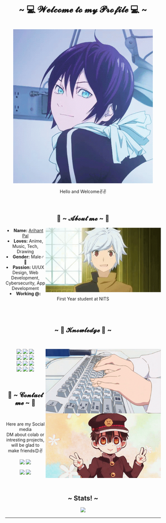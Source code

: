 <body>
    <center>
  <h1 align="center">~ 💻 𝓦𝓮𝓵𝓬𝓸𝓶𝓮 𝓽𝓸 𝓶𝔂 𝓟𝓻𝓸𝓯𝓲𝓵𝓮 💻 ~</h1>
  <br>
  <div align="center">
  <!-- <a href="https://discord.com/users/202740603790819328" > -->
    <a href="https://www.instagram.com/arihant09/" >
     <img src="Assets/yato.gif"  />
    </a>
    <br>
    <p>Hello and Welcome✌️✌️</p>
  </div>
   <br>
      <div align="center">
  <!-- <img src="https://i.imgur.com/jx17oHT.gif"> -->
        </div>
  <div>
  <h2 align="center"> 🦊 ~ 𝓐𝓫𝓸𝓾𝓽 𝓶𝓮 ~ 🦊 </h2>
    <div align="center">
  <img src="Assets/Bell.gif" align="right" width="373.5px" height="208.5px">
    </div>
  <li>
   <b>Name:</b> <a href=' https://discord.com/channels/@me' target=_blank>Arihant Pal</a></li>
  <li>
  <b>Loves:</b> Anime, Music, Tech, Drawing
  </li>
  <li>
  <b>Gender:</b> Male♂️👨
  </li>
  <li>
  <b>Passion:</b> UI/UX Design, Web Development, Cybersecurity, App Development
  </li>
  <li>
  <b>Working @:</b> First Year student at NITS
  </li>
  <br><br><br>
  </div>
  <div>
  <h2 align="center">            ~ 📇 𝓚𝓷𝓸𝔀𝓵𝓮𝓭𝓰𝓮 📇 ~</h2>
   <br>
  <p>
    <div align="center">
  <img src="Assets/kobayashi-dragon.gif" align="right" width="373.5px" height="208.5px">
    </div>
  </div>
  <div>
   <p align="center"><img src="https://img.shields.io/badge/Python-3776AB?style=for-the-badge&logo=python&logoColor=white"/> <img src="https://img.shields.io/badge/html5%20-%23E34F26.svg?&style=for-the-badge&logo=html5&logoColor=white"/> <img src="https://img.shields.io/badge/css3%20-%231572B6.svg?&style=for-the-badge&logo=css3&logoColor=white"/><br>
    <img src="https://img.shields.io/badge/Sass-CC6699?style=for-the-badge&logo=sass&logoColor=white"/> <img src="https://img.shields.io/badge/javascript%20-%23323330.svg?&style=for-the-badge&logo=javascript&logoColor=%23F7DF1E"/> <img src="https://img.shields.io/badge/git%20-%23F05033.svg?&style=for-the-badge&logo=git&logoColor=white"/> <br>
    <img src="https://img.shields.io/badge/Kali_Linux-557C94?style=for-the-badge&logo=kali-linux&logoColor=white"/> <img src="https://img.shields.io/badge/Dart-0175C2?style=for-the-badge&logo=dart&logoColor=white"/> <img src="https://img.shields.io/badge/Flutter-02569B?style=for-the-badge&logo=flutter&logoColor=white"/> <br>
    <img src="https://img.shields.io/badge/Django-092E20?style=for-the-badge&logo=django&logoColor=white"/> <img src="https://img.shields.io/badge/C%2B%2B-00599C?style=for-the-badge&logo=c%2B%2B&logoColor=white"/> <img src="https://img.shields.io/badge/MySQL-00000F?style=for-the-badge&logo=mysql&logoColor=white"/> <br>
   </p>
   <br>
   <h2 align="center">                   📝 ~ 𝓒𝓸𝓷𝓽𝓪𝓬𝓽 𝓶𝓮 ~ 📝</h2>
   <img src="Assets/Vsign.gif" align="right" width="373.5px" height="208.5px">
   <br>
   <p align="center">Here are my Social media <br>
       DM about colab or intresting projects, will be glad to make friends😊✌️</p>
   <p align="center"><a href="https://twitter.com/Arihant1009" target="_blank"><img src="https://img.shields.io/badge/Arihant1009%20-%231DA1F2.svg?&style=for-the-badge&logo=Twitter&logoColor=white"/></a> <a href="https://discord.com/users/660595621454938132" target="_blank"><img src="https://img.shields.io/badge/Deku_09%20-%237289DA.svg?&style=for-the-badge&logo=discord&logoColor=white"/></a></p>
   <p align="center">  <a href="https://stackoverflow.com/users/19470441/arihant-pal" target="_blank"><img src="https://img.shields.io/badge/Arihant pal%20-EC5800?style=for-the-badge&logo=stack-overflow&logoColor=white"/></a> <a href="https://www.linkedin.com/in/arihant-pal-2b8714228/" target="_blank"><img src="https://img.shields.io/badge/Arihant Pal-0077B5?style=for-the-badge&logo=linkedin&logoColor=white"/></a></p>
</div>
<br>
<div>
   <div>
       <h2 align="center"> ~ Stats! ~ </h2>
       <div align="center">
           <img src="https://github-readme-stats.vercel.app/api?username=Arihant1009&theme=blue-green">
       </div>
       <hr>
   </div>
</div>
</body>
   

